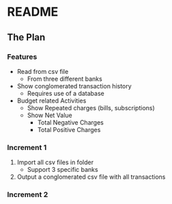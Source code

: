 # README

## The Plan

### Features

- Read from csv file
	- From three different banks
- Show conglomerated transaction history
	- Requires use of a database
- Budget related Activities
	- Show Repeated charges (bills, subscriptions)
	- Show Net Value
		- Total Negative Charges
		- Total Positive Charges

### Increment 1

1. Import all csv files in folder
	- Support 3 specific banks
2. Output a conglomerated csv file with all transactions

### Increment 2

